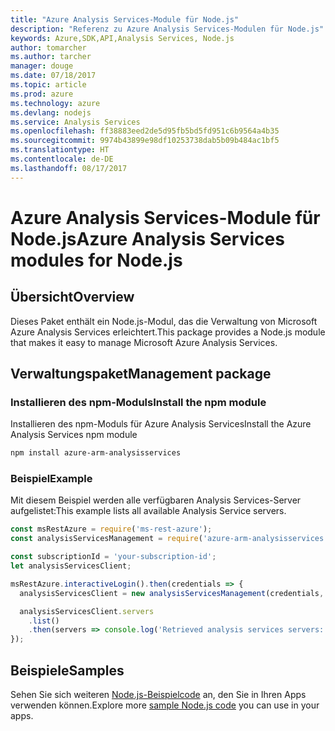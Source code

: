 ```yaml
---
title: "Azure Analysis Services-Module für Node.js"
description: "Referenz zu Azure Analysis Services-Modulen für Node.js"
keywords: Azure,SDK,API,Analysis Services, Node.js
author: tomarcher
ms.author: tarcher
manager: douge
ms.date: 07/18/2017
ms.topic: article
ms.prod: azure
ms.technology: azure
ms.devlang: nodejs
ms.service: Analysis Services
ms.openlocfilehash: ff38883eed2de5d95fb5bd5fd951c6b9564a4b35
ms.sourcegitcommit: 9974b43899e98df10253738dab5b09b484ac1bf5
ms.translationtype: HT
ms.contentlocale: de-DE
ms.lasthandoff: 08/17/2017
---
```

# <a name="azure-analysis-services-modules-for-nodejs"></a><span data-ttu-id="7600a-104">Azure Analysis Services-Module für Node.js</span><span class="sxs-lookup"><span data-stu-id="7600a-104">Azure Analysis Services modules for Node.js</span></span>

## <a name="overview"></a><span data-ttu-id="7600a-105">Übersicht</span><span class="sxs-lookup"><span data-stu-id="7600a-105">Overview</span></span>
<span data-ttu-id="7600a-106">Dieses Paket enthält ein Node.js-Modul, das die Verwaltung von Microsoft Azure Analysis Services erleichtert.</span><span class="sxs-lookup"><span data-stu-id="7600a-106">This package provides a Node.js module that makes it easy to manage Microsoft Azure Analysis Services.</span></span>

## <a name="management-package"></a><span data-ttu-id="7600a-107">Verwaltungspaket</span><span class="sxs-lookup"><span data-stu-id="7600a-107">Management package</span></span>

### <a name="install-the-npm-module"></a><span data-ttu-id="7600a-108">Installieren des npm-Moduls</span><span class="sxs-lookup"><span data-stu-id="7600a-108">Install the npm module</span></span>

<span data-ttu-id="7600a-109">Installieren des npm-Moduls für Azure Analysis Services</span><span class="sxs-lookup"><span data-stu-id="7600a-109">Install the Azure Analysis Services npm module</span></span>

```bash
npm install azure-arm-analysisservices
```

### <a name="example"></a><span data-ttu-id="7600a-110">Beispiel</span><span class="sxs-lookup"><span data-stu-id="7600a-110">Example</span></span>

<span data-ttu-id="7600a-111">Mit diesem Beispiel werden alle verfügbaren Analysis Services-Server aufgelistet:</span><span class="sxs-lookup"><span data-stu-id="7600a-111">This example lists all available Analysis Service servers.</span></span>

```javascript
const msRestAzure = require('ms-rest-azure');
const analysisServicesManagement = require('azure-arm-analysisservices');

const subscriptionId = 'your-subscription-id';
let analysisServicesClient;

msRestAzure.interactiveLogin().then(credentials => {
  analysisServicesClient = new analysisServicesManagement(credentials, subscriptionId);

  analysisServicesClient.servers
    .list()
    .then(servers => console.log('Retrieved analysis services servers: ', servers));
});
```

## <a name="samples"></a><span data-ttu-id="7600a-112">Beispiele</span><span class="sxs-lookup"><span data-stu-id="7600a-112">Samples</span></span>

<span data-ttu-id="7600a-113">Sehen Sie sich weiteren [Node.js-Beispielcode](https://azure.microsoft.com/resources/samples/?platform=nodejs) an, den Sie in Ihren Apps verwenden können.</span><span class="sxs-lookup"><span data-stu-id="7600a-113">Explore more [sample Node.js code](https://azure.microsoft.com/resources/samples/?platform=nodejs) you can use in your apps.</span></span>

